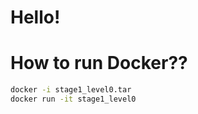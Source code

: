 # Hello!

# How to run Docker??
```bash
docker -i stage1_level0.tar
docker run -it stage1_level0
```
